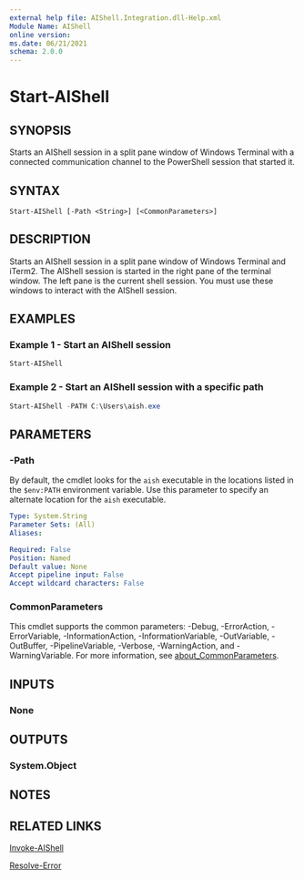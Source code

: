 ```yaml
---
external help file: AIShell.Integration.dll-Help.xml
Module Name: AIShell
online version:
ms.date: 06/21/2021
schema: 2.0.0
---
```


# Start-AIShell

## SYNOPSIS
Starts an AIShell session in a split pane window of Windows Terminal with a connected communication
channel to the PowerShell session that started it.

## SYNTAX

```
Start-AIShell [-Path <String>] [<CommonParameters>]
```

## DESCRIPTION

Starts an AIShell session in a split pane window of Windows Terminal and iTerm2. The AIShell session
is started in the right pane of the terminal window. The left pane is the current shell session. You
must use these windows to interact with the AIShell session.

## EXAMPLES

### Example 1 - Start an AIShell session

```powershell
Start-AIShell
```

### Example 2 - Start an AIShell session with a specific path

```powershell
Start-AIShell -PATH C:\Users\aish.exe
```

## PARAMETERS

### -Path

By default, the cmdlet looks for the `aish` executable in the locations listed in the `$env:PATH`
environment variable. Use this parameter to specify an alternate location for the `aish` executable.

```yaml
Type: System.String
Parameter Sets: (All)
Aliases:

Required: False
Position: Named
Default value: None
Accept pipeline input: False
Accept wildcard characters: False
```

### CommonParameters

This cmdlet supports the common parameters: -Debug, -ErrorAction, -ErrorVariable,
-InformationAction, -InformationVariable, -OutVariable, -OutBuffer, -PipelineVariable, -Verbose,
-WarningAction, and -WarningVariable. For more information, see
[about_CommonParameters](http://go.microsoft.com/fwlink/?LinkID=113216).

## INPUTS

### None

## OUTPUTS

### System.Object

## NOTES

## RELATED LINKS

[Invoke-AIShell](Invoke-AIShell.md)

[Resolve-Error](Resolve-Error.md)
